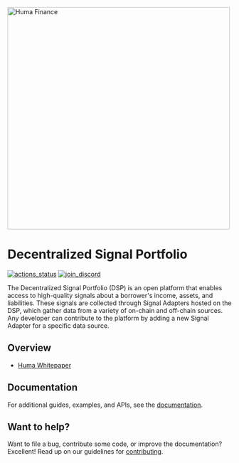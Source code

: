 <p align="left">
  <a href="https://huma.finance"><img src="https://user-images.githubusercontent.com/5999398/210867640-95c8944c-fcd0-4199-9f08-b0ae6eda70c0.jpg" alt="Huma Finance" width="500px"></a>
</p>

# Decentralized Signal Portfolio

[![actions_status](https://github.com/00labs/huma-signals/actions/workflows/ci.yaml/badge.svg)]([https://github.com/00labs/huma-signals/actions](https://github.com/00labs/huma-signals/actions))
[![join_discord](https://badgen.net/badge/Join/HUMAnity%20Discord/cyan?icon=discord)](https://discord.gg/7e2fdMSCZr)

The Decentralized Signal Portfolio (DSP) is an open platform that enables access to high-quality signals about a borrower's income, assets, and liabilities. These signals are collected through Signal Adapters hosted on the DSP, which gather data from a variety of on-chain and off-chain sources. Any developer can contribute to the platform by adding a new Signal Adapter for a specific data source.

## Overview

- [Huma Whitepaper](https://docs.huma.finance/)

## Documentation

For additional guides, examples, and APIs, see the [documentation](./docs/).

## Want to help?

Want to file a bug, contribute some code, or improve the documentation? Excellent! Read up on our guidelines for [contributing](.docs/../docs/contributing.md).

